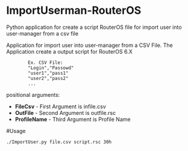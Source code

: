 # ImportUserman-RouterOS
Python application for create a script RouterOS file for import user into user-manager from a csv file

Application for import user into user-manager from a CSV File. 
The Application create a output script for RouterOS 6.X

            Ex. CSV File:
            "Login","Passowd"
            "user1","pass1"
            "user2","pass2"
            ...

positional arguments:

+ **FileCsv**      - First Argument is infile.csv
+ **OutFile**      - Second Argument is outfile.rsc
+ **ProfileName**  - Third Argument is Profile Name
  
#Usage
```bash
./ImportUser.py file.csv script.rsc 30h
```
